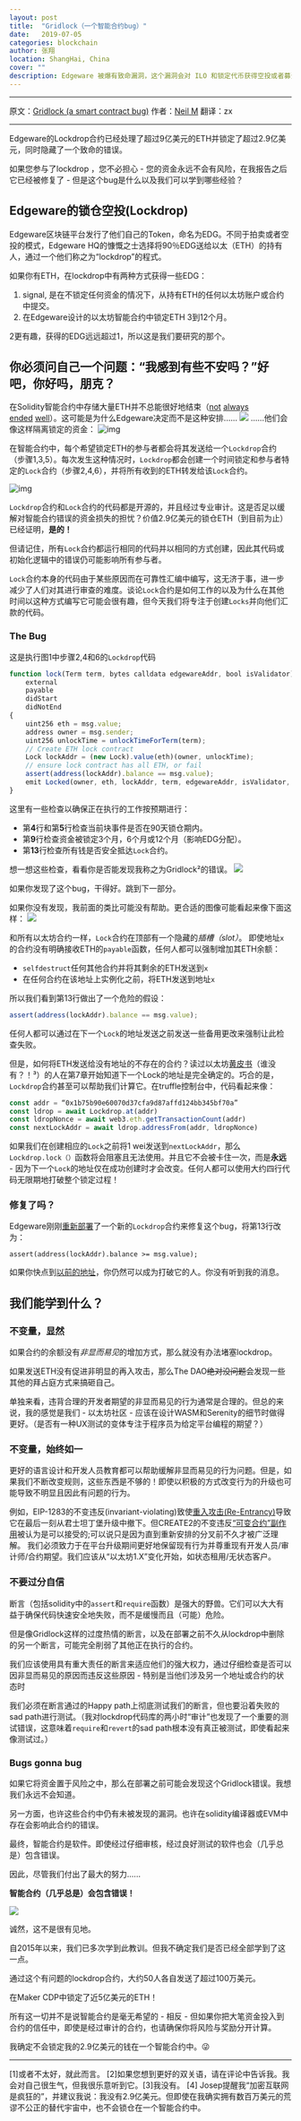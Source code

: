 ```yaml
---
layout: post
title:  "Gridlock（一个智能合约bug）"
date:   2019-07-05
categories: blockchain
author: 张翔
location: ShangHai, China
cover: ""
description: Edgeware 被爆有致命漏洞，这个漏洞会对 ILO 和锁定代币获得空投或者募资参与的项目的热度浇一浇，但 Lockdrop 等创新模式可能被更多项目采用或演化。
---
```

---
原文：[Gridlock (a smart contract bug)](https://medium.com/@nmcl/gridlock-a-smart-contract-bug-73b8310608a9)
作者：[Neil M](https://medium.com/@nmcl)
翻译：zx

---

Edgeware的Lockdrop合约已经处理了超过9亿美元的ETH并锁定了超过2.9亿美元，同时隐藏了一个致命的错误。

如果您参与了lockdrop ，您不必担心 - 您的资金永远不会有风险，在我报告之后它已经被修复了 - 但是这个bug是什么以及我们可以学到哪些经验？

## Edgeware的锁仓空投(Lockdrop)

Edgeware区块链平台发行了他们自己的Token，命名为EDG。不同于拍卖或者空投的模式，Edgeware HQ的慷慨之士选择将90％EDG送给以太（ETH）的持有人，通过一个他们称之为“lockdrop”的程式。

如果你有ETH，在lockdrop中有两种方式获得一些EDG：

1. signal, 是在不锁定任何资金的情况下，从持有ETH的任何以太坊账户或合约中提交。
2. 在Edgeware设计的以太坊智能合约中锁定ETH 3到12个月。

2更有趣，获得的EDG远远超过1，所以这是我们要研究的那个。

##  你必须问自己一个问题：“我感到有些不安吗？”好吧，你好吗，朋克？
在Solidity智能合约中存储大量ETH并不总能很好地结束（[not](http://hackingdistributed.com/2016/06/18/analysis-of-the-dao-exploit/) [always](http://hackingdistributed.com/2017/07/22/deep-dive-parity-bug/) [ended](https://www.parity.io/a-postmortem-on-the-parity-multi-sig-library-self-destruct/) [well](https://medium.com/spankchain/we-got-spanked-what-we-know-so-far-d5ed3a0f38fe)）。这可能是为什么Edgeware决定而不是这种安排......
![](https://miro.medium.com/max/700/1*ay5zeaNKX7gFcitij_E-Ag.jpeg)
......他们会像这样隔离锁定的资金：
![img](https://miro.medium.com/max/700/1*HgMHnQHMRnDkxnsXxLeLdQ.jpeg)

在智能合约中，每个希望锁定ETH的参与者都会将其发送给一个`Lockdrop`合约（步骤1,3,5）。每次发生这种情况时，`Lockdrop`都会创建一个时间锁定和参与者特定的`Lock`合约（步骤2,4,6），并将所有收到的ETH转发给该`Lock`合约。

![img](https://miro.medium.com/max/677/1*dgB5rb8MGhFmqE5V5Fy-bw.png)

`Lockdrop`合约和`Lock`合约的代码都是开源的，并且经过专业审计。这是否足以缓解对智能合约错误的资金损失的担忧？价值2.9亿美元的锁仓ETH（到目前为止）已经证明，**是的！**

但请记住，所有`Lock`合约都运行相同的代码并以相同的方式创建，因此其代码或初始化逻辑中的错误仍可能影响所有参与者。


`Lock`合约本身的代码由于某些原因而在可靠性汇编中编写，这无济于事，进一步减少了人们对其进行审查的难度。谈论`Lock`合约是如何工作的以及为什么在其他时间以这种方式编写它可能会很有趣，但今天我们将专注于创建`Locks`并向他们汇款的代码。

### The Bug

这是执行图1中步骤2,4和6的`Lockdrop`代码
```javascript
function lock(Term term, bytes calldata edgewareAddr, bool isValidator)
    external
    payable
    didStart
    didNotEnd
{
    uint256 eth = msg.value;
    address owner = msg.sender;
    uint256 unlockTime = unlockTimeForTerm(term);
    // Create ETH lock contract
    Lock lockAddr = (new Lock).value(eth)(owner, unlockTime);
    // ensure lock contract has all ETH, or fail
    assert(address(lockAddr).balance == msg.value);
    emit Locked(owner, eth, lockAddr, term, edgewareAddr, isValidator, now);
}
```
这里有一些检查以确保正在执行的工作按预期进行：
- 第**4**行和第**5**行检查当前块事件是否在90天锁仓期内。
- 第**9**行检查资金被锁定3个月，6个月或12个月（影响EDG分配）。
- 第**13**行检查所有钱是否安全抵达`Lock`合约。

想一想这些检查，看看你是否能发现我称之为Gridlock²的错误。
![](https://miro.medium.com/max/500/1*fmcsda2U-6M4eU6MzRbwrA.png)

如果你发现了这个bug，干得好。跳到下一部分。

如果你没有发现，我前面的类比可能没有帮助。更合适的图像可能看起来像下面这样：
![](https://miro.medium.com/max/425/1*opuaMiY0J6iduJxvxIJBUg.jpeg)

和所有以太坊合约一样，`Lock`合约在顶部有一个隐藏的*插槽（slot）*。
即使地址`x`的合约没有明确接收ETH的`payable`函数，任何人都可以强制增加其ETH余额：
- `selfdestruct`任何其他合约并将其剩余的ETH发送到`x`
- 在任何合约在该地址上实例化之前，将ETH发送到地址`x`

所以我们看到第13行做出了一个危险的假设：
```javascript
assert(address(lockAddr).balance == msg.value);
```
任何人都可以通过在下一个`Lock`的地址发送之前发送一些备用更改来强制让此检查失败。

但是，如何将ETH发送给没有地址的不存在的合约？读过以太坊[黄皮书](https://ethereum.github.io/yellowpaper/paper.pdf)（谁没有？！³）的人在第7章开始知道下一个Lock的地址是完全确定的。巧合的是，`Lockdrop`合约甚至可以帮助我们计算它。在truffle控制台中，代码看起来像：
```javascript
const addr = “0x1b75b90e60070d37cfa9d87affd124bb345bf70a”
const ldrop = await Lockdrop.at(addr)
const ldropNonce = await web3.eth.getTransactionCount(addr)
const nextLockAddr = await ldrop.addressFrom(addr, ldropNonce)
```
如果我们在创建相应的`Lock`之前将1 wei发送到`nextLockAddr`，那么`Lockdrop.lock（）`函数将会阻塞且无法使用。并且它不会被卡住一次，而是**永远** - 因为下一个`Lock`的地址仅在成功创建时才会改变。任何人都可以使用大约四行代码无限期地打破整个锁定过程！

### 修复了吗？
Edgeware刚刚[重新部署](https://blog.edgewa.re/a-denial-of-service-bug-in-the-edgeware-lockdrop/)了一个新的`Lockdrop`合约来修复这个bug，将第13行改为：

```javscript
assert(address(lockAddr).balance >= msg.value);
```

如果你快点到[以前的地址](https://etherscan.io/address/0x1b75b90e60070d37cfa9d87affd124bb345bf70a)，你仍然可以成为打破它的人。你没有听到我的消息。


## 我们能学到什么？
### 不变量，显然
如果合约的余额没有*非显而易见*的增加方式，那么就没有办法堵塞lockdrop。

如果发送ETH没有促进非明显的再入攻击，那么The DAO~~绝对没问题~~会发现一些其他的拜占庭方式来搞砸自己。

单独来看，违背合理的开发者期望的非显而易见的行为通常是合理的。但总的来说，我的感觉是我们 - 以太坊社区 - 应该在设计WASM和Serenity的细节时做得更好。（是否有一种UX测试的变体专注于程序员为给定平台编程的期望？）

### 不变量，始终如一
更好的语言设计和开发人员教育都可以帮助缓解非显而易见的行为问题。但是，如果我们不断改变规则，这些东西是不够的！即使以积极的方式改变行为的升级也可能导致不明显且因此有问题的行为。

例如，EIP-1283的不变违反(invariant-violating)致使[重入攻击(Re-Entrancy)](https://medium.com/chainsecurity/constantinople-enables-new-reentrancy-attack-ace4088297d9)导致它在最后一刻从君士坦丁堡升级中撤下。但CREATE2的不变违反[“可变合约”副作用](https://twitter.com/mhswende/status/1093995835518537728)被认为是可以接受的;可以说只是因为直到重新安排的分叉前不久才被广泛理解。
我们必须致力于在平台升级期间更好地保留现有行为并尊重现有开发人员/审计师/合约期望。我们应该从“以太坊1.X”变化开始，如状态租用/无状态客户。

### 不要过分自信
断言（包括solidity中的`assert`和`require`函数）是强大的野兽。它们可以大大有益于确保代码快速安全地失败，而不是缓慢而且（可能）危险。

但是像Gridlock这样的过度热情的断言，以及在部署之前不久从lockdrop中删除的另一个断言，可能完全削弱了其他正在执行的合约。

我们应该使用具有重大责任的断言来适应他们的强大权力，通过仔细检查是否可以因非显而易见的原因而违反这些原因 - 特别是当他们涉及另一个地址或合约的状态时

我们必须在断言通过的Happy path上彻底测试我们的断言，但也要沿着失败的sad path进行测试。（我对lockdrop代码库的两小时“审计”也发现了一个重要的测试错误，这意味着`require`和`revert`的sad path根本没有真正被测试，即使看起来像测试过。）

### Bugs gonna bug

如果它将资金置于风险之中，那么在部署之前可能会发现这个Gridlock错误。我想我们永远不会知道。

另一方面，也许这些合约中仍有未被发现的漏洞。也许在solidity编译器或EVM中存在会影响此合约的错误。

最终，智能合约是软件。即使经过仔细审核，经过良好测试的软件也会（几乎总是）包含错误。

因此，尽管我们付出了最大的努力......

**智能合约（几乎总是）会包含错误！**

![](https://miro.medium.com/max/498/1*5ekTYAiUVkEe9mBCj7SCcA.gif)

诚然，这不是很有见地。

自2015年以来，我们已多次学到此教训。但我不确定我们是否已经全部学到了这一点。

通过这个有问题的lockdrop合约，大约50人各自发送了超过100万美元。

在Maker CDP中锁定了近5亿美元的ETH！

所有这一切并不是说智能合约是毫无希望的 - 相反 - 但如果你把大笔资金投入到合约的信任中，即使是经过审计的合约，也请确保你将风险与奖励分开计算。

我确定不会锁定我的2.9亿美元的钱在一个智能合约中。😜

---


[1]或者不太好，就此而言。
[2]如果您想到更好的双关语，请在评论中告诉我。我会对自己很生气，但我很乐意听到它。[3]我没有。
[4] Josep提醒我“加密互联网是疯狂的”，并建议我说：我没有2.9亿美元。但即使在我确实拥有数百万美元的荒谬不公正的替代宇宙中，也不会锁仓在一个智能合约中。
